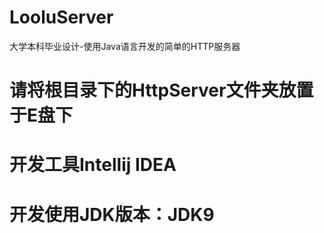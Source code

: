 # LooluServer
大学本科毕业设计-使用Java语言开发的简单的HTTP服务器
# 请将根目录下的HttpServer文件夹放置于E盘下
# 开发工具Intellij IDEA
# 开发使用JDK版本：JDK9